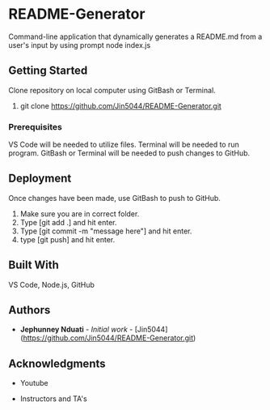 # README-Generator

Command-line application that dynamically generates a README.md from a user's input by using prompt
	node index.js


## Getting Started

Clone repository on local computer using GitBash or Terminal.
1) git clone https://github.com/Jin5044/README-Generator.git 


### Prerequisites

VS Code will be needed to utilize files.
Terminal will be needed to run program.
GitBash or Terminal will be needed to push changes to GitHub.


## Deployment

Once changes have been made, use GitBash to push to GitHub.
1) Make sure you are in correct folder.
2) Type [git add .] and hit enter.
3) Type [git commit -m "message here"] and hit enter.
4) type [git push] and hit enter.


## Built With

VS Code, Node.js, GitHub


## Authors

* **Jephunney Nduati** - *Initial work* - [Jin5044] (https://github.com/Jin5044/README-Generator.git)


## Acknowledgments

* Youtube

* Instructors and TA's
